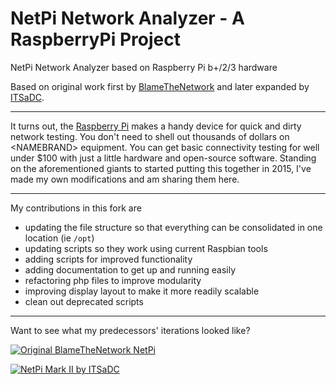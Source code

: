# NetPi Network Analyzer - A RaspberryPi Project

NetPi Network Analyzer based on Raspberry Pi b+/2/3 hardware

Based on original work first by [BlameTheNetwork](http://www.blamethenetwork.com/netpi) and later expanded by [ITSaDC](https://www.itsadc.com/the-netpi/).

---

It turns out, the [Raspberry Pi](https://www.raspberrypi.org/) makes a handy device for quick and dirty network testing. You don't need to shell out thousands of dollars on &lt;NAMEBRAND&gt; equipment. You can get basic connectivity testing for well under $100 with just a little hardware and open-source software. Standing on the aforementioned giants to started putting this together in 2015, I've made my own modifications and am sharing them here.

---

My contributions in this fork are

* updating the file structure so that everything can be consolidated in one location (ie <code>/opt</code>)
* updating scripts so they work using current Raspbian tools
* adding scripts for improved functionality
* adding documentation to get up and running easily
* refactoring php files to improve modularity
* improving display layout to make it more readily scalable
* clean out deprecated scripts

---

Want to see what my predecessors' iterations looked like?

[![Original BlameTheNetwork NetPi](https://img.youtube.com/vi/gx0Vl1ptqbo/0.jpg)](https://youtu.be/gx0Vl1ptqbo "Original BlameTheNetwork NetPi")

[![NetPi Mark II by ITSaDC](https://img.youtube.com/vi/UHu8M-Y8Zh8/0.jpg)](https://youtu.be/UHu8M-Y8Zh8 "NetPi Mark II by ITSaDC")
